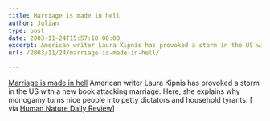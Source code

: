 ```yaml
---
title: Marriage is made in hell
author: Julian
type: post
date: 2003-11-24T15:57:18+00:00
excerpt: American writer Laura Kipnis has provoked a storm in the US with a new book attacking marriage. Here, she explains why monogamy turns nice people into petty dictators and household tyrants
url: /2003/11/24/marriage-is-made-in-hell/

---
```

[Marriage is made in hell][1] American writer Laura Kipnis has provoked a storm in the US with a new book attacking marriage. Here, she explains why monogamy turns nice people into petty dictators and household tyrants. [ via [Human Nature Daily Review][2]]

 [1]: http://observer.guardian.co.uk/comment/story/0,6903,1037049,00.html
 [2]: http://human-nature.com/nibbs/